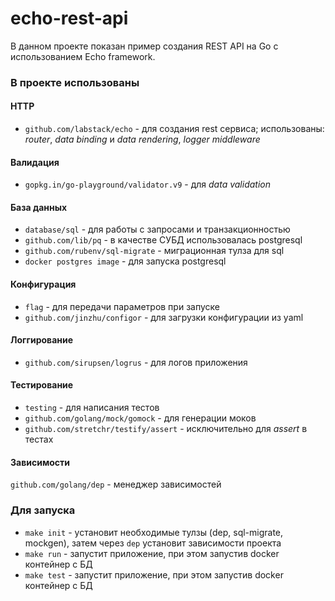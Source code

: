 # echo-rest-api
В данном проекте показан пример создания REST API на Go с использованием Echo framework.

### В проекте использованы
#### HTTP
- `github.com/labstack/echo` - для создания rest сервиса; использованы: _router_, _data binding_ и _data rendering_, _logger middleware_

#### Валидация
- `gopkg.in/go-playground/validator.v9` - для _data validation_  

#### База данных
- `database/sql` - для работы с запросами и транзакционностью
- `github.com/lib/pq` - в качестве СУБД использовалась postgresql
- `github.com/rubenv/sql-migrate` - миграционная тулза для sql
- `docker postgres image` - для запуска postgresql
#### Конфигурация
- `flag` - для передачи параметров при запуске
- `github.com/jinzhu/configor` - для загрузки конфигурации из yaml

#### Логгирование
- `github.com/sirupsen/logrus` - для логов приложения 

#### Тестирование
- `testing` - для написания тестов
- `github.com/golang/mock/gomock` - для генерации моков
- `github.com/stretchr/testify/assert` - исключительно для _assert_ в тестах

#### Зависимости
`github.com/golang/dep` - менеджер зависимостей

### Для запуска
- `make init` - установит необходимые тулзы (dep, sql-migrate, mockgen), затем через `dep` установит зависимости проекта
- `make run`  - запустит приложение, при этом запустив docker контейнер с БД
- `make test` - запустит приложение, при этом запустив docker контейнер с БД
